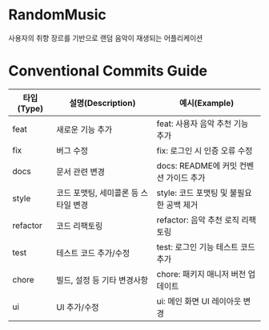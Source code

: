 # RandomMusic
사용자의 취향 장르를 기반으로 랜덤 음악이 재생되는 어플리케이션


# Conventional Commits Guide
| 타입(Type) | 설명(Description)            | 예시(Example)                                 |
| ---------- | ---------------------------- | --------------------------------------------- |
| feat       | 새로운 기능 추가              | feat: 사용자 음악 추천 기능 추가              |
| fix        | 버그 수정                    | fix: 로그인 시 인증 오류 수정                 |
| docs       | 문서 관련 변경                | docs: README에 커밋 컨벤션 가이드 추가        |
| style      | 코드 포맷팅, 세미콜론 등 스타일 변경 | style: 코드 포맷팅 및 불필요한 공백 제거      |
| refactor   | 코드 리팩토링                 | refactor: 음악 추천 로직 리팩토링             |
| test       | 테스트 코드 추가/수정          | test: 로그인 기능 테스트 코드 추가            |
| chore      | 빌드, 설정 등 기타 변경사항      | chore: 패키지 매니저 버전 업데이트            |
| ui         | UI 추가/수정                  | ui: 메인 화면 UI 레이아웃 변경                |
